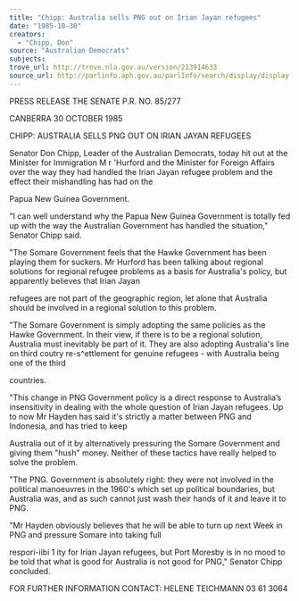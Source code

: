 ```yaml
---
title: "Chipp: Australia sells PNG out on Irian Jayan refugees"
date: "1985-10-30"
creators:
  - "Chipp, Don"
source: "Australian Democrats"
subjects:
trove_url: http://trove.nla.gov.au/version/213914633
source_url: http://parlinfo.aph.gov.au/parlInfo/search/display/display.w3p;query=Id%3A%22media/pressrel/HPR09012940%22
---
```


 PRESS RELEASE THE SENATE P.R. NO. 85/277

 CANBERRA   30 OCTOBER 1985

 CHIPP: AUSTRALIA SELLS PNG OUT ON IRIAN JAYAN REFUGEES

 Senator Don Chipp,  Leader of the Australian Democrats, today hit  out at the Minister for Immigration M r 'Hurford and the Minister  for Foreign Affairs over the way they had handled the Irian Jayan  refugee problem and the effect their mishandling has had on the 

 Papua New Guinea Government.

 "I can well understand why the Papua New Guinea Government is  totally fed up with the way the Australian Government has handled  the situation," Senator Chipp said.

 "The Somare Government feels that the Hawke Government has been  playing them for suckers. Mr Hurford has been talking about  regional solutions for regional refugee problems as a basis for  Australia's policy, but apparently believes that Irian Jayan 

 refugees are not part of the geographic region, let alone that  Australia should be involved in a regional solution to this  problem.

 "The Somare Government is simply adopting the same policies as  the Hawke Government. In their view, if there is to be a regional  solution, Australia must inevitably be part of it. They are also  adopting Australia's line on third coutry re-s^ettlement for  genuine refugees - with Australia being one of the third 

 countries.

 "This change in PNG Government policy is a direct response to  Australia’s insensitivity in dealing with the whole question of  Irian Jayan refugees. Up to now Mr Hayden has said it's strictly  a matter between PNG and Indonesia, and has tried to keep 

 Australia out of it by alternatively pressuring the Somare  Government and giving them "hush" money.  Neither of these tactics  have really helped to solve the problem.

 "The PNG. Government is absolutely right: they were not involved  in the political manoeuvres in the 1960's which set up political  boundaries, but Australia was, and as such cannot just wash their  hands of it and leave it to PNG.

 "Mr Hayden obviously believes that he will be able to turn up  next Week in PNG and pressure Somare into taking full 

 respori-iibi 1 ity for Irian Jayan refugees, but Port Moresby is in  no mood to be told that what is good for Australia is not good  for PNG," Senator Chipp concluded.

 FOR FURTHER INFORMATION CONTACT:  HELENE TEICHMANN 03 61 3064

